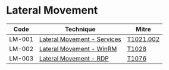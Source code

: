 # Lateral Movement

|Code     |Technique               |Mitre     |
|---------|------------------------|----------|
|LM-001   |[Lateral Movement - Services](https://pentestlab.blog/)|[T1021.002](https://attack.mitre.org/techniques/T1021/002/)|
|LM-002   |[Lateral Movement - WinRM](https://pentestlab.blog/2018/05/15/lateral-movement-winrm/)|[T1028](https://attack.mitre.org/techniques/T1028/)|
|LM-003   |[Lateral Movement - RDP](https://pentestlab.blog/2018/04/24/lateral-movement-rdp/)|[T1076](https://attack.mitre.org/techniques/T1076/)|
